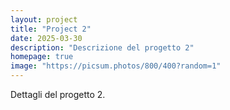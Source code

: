 ```yaml
---
layout: project
title: "Project 2"
date: 2025-03-30
description: "Descrizione del progetto 2"
homepage: true
image: "https://picsum.photos/800/400?random=1"
---
```


Dettagli del progetto 2.
